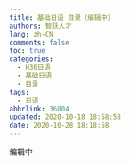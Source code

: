 ```yaml
---
title: 基础日语 目录（编辑中）
authors: 智跃人才
lang: zh-CN
comments: false
toc: true
categories:
  - H36日语
  - 基础日语
  - 目录
tags:
  - 日语
abbrlink: 36004
updated: 2020-10-18 18:58:58
date: 2020-10-28 18:18:58
---
```


编辑中
   





